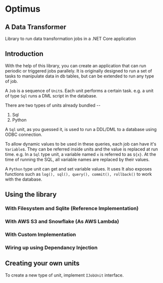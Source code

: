 # Optimus
## A Data Transformer
Library to run data transformation jobs in a .NET Core application

## Introduction
With the help of this library, you can create an application that can run periodic or triggered jobs parallely.
It is originally designed to run a set of tasks to manipulate data in db tables, but can be extended to run any type of job.

A `Job` is a sequence of `Unit`s. Each unit performs a certain task. e.g. a unit of type `Sql` runs a DML script in the database.

There are two types of units already bundled --
1. Sql
1. Python

A `Sql` unit, as you guessed it, is used to run a DDL/DML to a database using ODBC connection.

To allow dynamic values to be used in these queries, each job can have it's `Variable`s. They can be referred inside units and the value is replaced at run time. e.g. In a `Sql` type unit, a variable named `x` is referred to as `${x}`. At the time of running the SQL, all variable names are replaced by their values.

A `Python` type unit can get and set variable values. It uses It also exposes functions such as `log(), sql(), query(), commit(), rollback()` to work with the database.

## Using the library

### With Filesystem and Sqlite (Reference Implementation)
### With AWS S3 and Snowflake (As AWS Lambda)
### With Custom Implementation

### Wiring up using Dependancy Injection

## Creating your own units
To create a new type of unit, implement `IJobUnit` interface.
